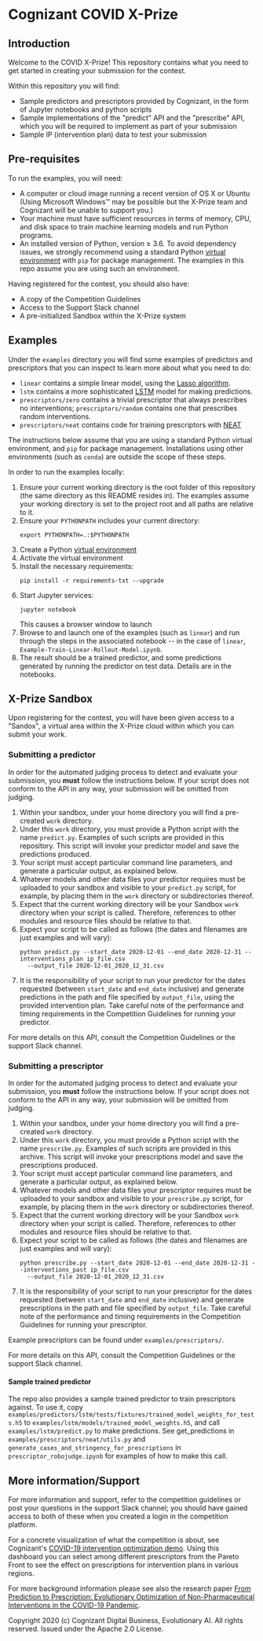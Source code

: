 # Cognizant COVID X-Prize

## Introduction
Welcome to the COVID X-Prize! This repository contains what you need to get started in creating your submission for the
contest.

Within this repository you will find:
* Sample predictors and prescriptors provided by Cognizant, in the form of Jupyter notebooks and python scripts
* Sample implementations of the "predict" API and the "prescribe" API, which you will be required to implement 
as part of your submission
* Sample IP (intervention plan) data to test your submission

## Pre-requisites
To run the examples, you will need:
* A computer or cloud image running a recent version of OS X or Ubuntu (Using Microsoft Windows™ may be possible but
the X-Prize team and Cognizant will be unable to support you.) 
* Your machine must have sufficient resources in terms of memory, CPU, and disk space to train machine learning models 
and run Python programs.
* An installed version of Python, version ≥ 3.6. To avoid dependency issues, we strongly recommend using a standard Python [virtual environment](https://docs.python.org/3/tutorial/venv.html) with `pip` for package management. The examples in this repo assume you are using such an environment.

Having registered for the contest, you should also have:
* A copy of the Competition Guidelines
* Access to the Support Slack channel
* A pre-initialized Sandbox within the X-Prize system

## Examples
Under the `examples` directory you will find some examples of predictors and prescriptors that you can 
inspect to learn more about what you need to do:
* `linear` contains a simple linear model, using the 
[Lasso algorithm](https://en.wikipedia.org/wiki/Lasso_(statistics)).
* `lstm` contains a more sophisticated [LSTM](https://en.wikipedia.org/wiki/Long_short-term_memory) 
model for making predictions.
* `prescriptors/zero` contains a trivial prescriptor that always prescribes no interventions; 
`prescriptors/random` contains one that prescribes random interventions.
* `prescriptors/neat` contains code for training prescriptors with [NEAT](https://en.wikipedia.org/wiki/Neuroevolution_of_augmenting_topologies)
 
The instructions below assume that you are using a standard Python virtual environment, and `pip` for package 
management. Installations using other environments (such as `conda`) are outside the scope of these steps.

In order to run the examples locally:
1. Ensure your current working directory is the root folder of this repository (the same directory as this README 
resides in). The examples assume your working directory is set to the project root and all paths are relative to 
it.
1. Ensure your `PYTHONPATH` includes your current directory:
    ```shell script
    export PYTHONPATH=.:$PYTHONPATH
    ```
1. Create a Python [virtual environment](https://docs.python.org/3/tutorial/venv.html)
1. Activate the virtual environment
1. Install the necessary requirements:
    ```shell script
    pip install -r requirements-txt --upgrade
    ```    
1. Start Jupyter services:
    ```shell script
    jupyter notebook
    ```
    This causes a browser window to launch
1.  Browse to and launch one of the examples (such as `linear`) and run through the steps in the associated 
notebook -- in the case of `linear`, `Example-Train-Linear-Rollout-Model.ipynb`.
1. The result should be a trained predictor, and some predictions generated by running the predictor on test data. 
Details are in the notebooks.

## X-Prize Sandbox
Upon registering for the contest, you will have been given access to a "Sandox", a virtual area within the X-Prize
cloud within which you can submit your work. 

### Submitting a predictor

In order for the automated judging process to detect and evaluate your submission, you **must** follow the 
instructions below. If your script does not conform to the API in any way, your submission will be omitted from 
judging.

1. Within your sandbox, under your home directory you will find a pre-created `work` directory.
1. Under this `work` directory, you must provide a Python script with the name `predict.py`. Examples of such scripts 
are provided in this repository. This script will invoke your predictor model and save the predictions produced.
1. Your script must accept particular command line parameters, and generate a particular output, as explained below. 
1. Whatever models and other data files your predictor requires must be uploaded to your sandbox and visible to your 
`predict.py` script, for example, by placing them in the `work` directory or subdirectories thereof.
1. Expect that the current working directory will be your Sandbox `work` directory when your script is called. Therefore, 
references to other modules and resource files should be relative to that.
1. Expect your script to be called as follows (the dates and filenames are just examples and will vary):
    ```shell script
    python predict.py --start_date 2020-12-01 --end_date 2020-12-31 --interventions_plan ip_file.csv 
      --output_file 2020-12-01_2020_12_31.csv 
    ```
1. It is the responsibility of your script to run your predictor for the dates requested 
(between `start_date` and `end_date` inclusive) and generate predictions in the path and file specified by 
`output_file`, using the provided intervention plan. Take careful note of the performance and timing requirements 
in the Competition Guidelines for running your predictor. 

For more details on this API, consult the Competition Guidelines or the support Slack channel.

### Submitting a prescriptor

In order for the automated judging process to detect and evaluate your submission, you **must** follow the 
instructions below. If your script does not conform to the API in any way, your submission will be omitted from 
judging.

1. Within your sandbox, under your home directory you will find a pre-created `work` directory.
1. Under this `work` directory, you must provide a Python script with the name `prescribe.py`. Examples of such scripts 
are provided in this archive. This script will invoke your prescriptions model and save the prescriptions produced.
1. Your script must accept particular command line parameters, and generate a particular output, as explained below. 
1. Whatever models and other data files your prescriptor requires must be uploaded to your sandbox and visible to your 
`prescribe.py` script, for example, by placing them in the `work` directory or subdirectories thereof.
1. Expect that the current working directory will be your Sandbox `work` directory when your script is called. Therefore, 
references to other modules and resource files should be relative to that.
1. Expect your script to be called as follows (the dates and filenames are just examples and will vary):
    ```shell script
    python prescribe.py --start_date 2020-12-01 --end_date 2020-12-31 --interventions_past ip_file.csv 
      --output_file 2020-12-01_2020_12_31.csv 
    ```
1. It is the responsibility of your script to run your prescriptor for the dates requested 
(between `start_date` and `end_date` inclusive) and generate prescriptions in the path and file specified by 
`output_file`. Take careful note of the performance and timing requirements 
in the Competition Guidelines for running your prescriptor. 

Example prescriptors can be found under `examples/prescriptors/`.

For more details on this API, consult the Competition Guidelines or the support Slack channel.


#### Sample trained predictor

The repo also provides a sample trained predictor to train prescriptors against. To use it, copy `examples/predictors/lstm/tests/fixtures/trained_model_weights_for_tests.h5` to `examples/lstm/models/trained_model_weights.h5`, and call `examples/lstm/predict.py` to make predictions. See get_predictions in `examples/prescriptors/neat/utils.py` and `generate_cases_and_stringency_for_prescriptions` in `prescriptor_robojudge.ipynb` for examples of how to make this call.


## More information/Support
For more information and support, refer to the competition guidelines or post your questions in the support Slack channel; you should have gained access to both of these when you created a login in the competition platform.

For a concrete visualization of what the competition is about, see Cognizant's [COVID-19 intervention optimization demo](https://evolution.ml/demos/npidashboard/). Using this dashboard you can select among different prescriptors from the Pareto Front to see the effect on prescriptions for intervention plans in various regions.

For more background information please see also the research paper 
[From Prediction to Prescription: Evolutionary Optimization of Non-Pharmaceutical Interventions in the COVID-19 Pandemic](https://arxiv.org/abs/2005.13766). 

Copyright 2020 (c) Cognizant Digital Business, Evolutionary AI. All rights reserved. Issued under the Apache 2.0 License.
